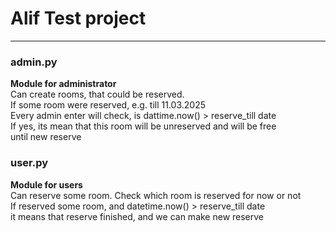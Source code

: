 # Alif Test project
___________________


### admin.py
__Module for administrator__ <br>
Can create rooms, that could be reserved.<br>
If some room were reserved, e.g. till 11.03.2025 <br>
Every admin enter will check, is dattime.now() > reserve_till date <br>
If yes, its mean that this room will be unreserved and will be free <br>
until new reserve <br>

### user.py
__Module for users__ <br>
Can reserve some room. Check which room is reserved for now or not <br>
If reserved some room, and datetime.now() > reserve_till date <br>
it means that reserve finished, and we can make new reserve <br>